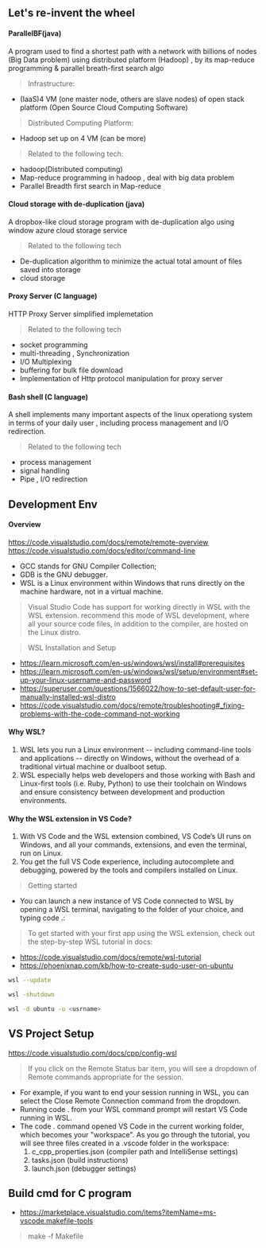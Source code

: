 
## Let's re-invent the wheel

#### ParallelBF(java) 
A program used to find a shortest path with a network with billions of nodes (Big Data problem) using distributed platform (Hadoop) , by its map-reduce programming & parallel breath-first search algo

> Infrastructure:
  - (IaaS)4 VM (one master node, others are slave nodes) of open stack platform (Open Source Cloud Computing Software)

> Distributed Computing Platform:
  - Hadoop set up on 4 VM (can be more)

> Related to the following tech:
 - hadoop(Distributed computing)
 - Map-reduce programming in hadoop , deal with big data problem
 - Parallel Breadth first search in Map-reduce

#### Cloud storage with de-duplication (java) 
A dropbox-like cloud storage program with de-duplication algo using window azure cloud storage service

> Related to the following tech
 - De-duplication algorithm to minimize the actual total amount of files saved into storage
 - cloud storage

#### Proxy Server (C language)
HTTP Proxy Server simplified implemetation

> Related to the following tech
- socket programming
- multi-threading , Synchronization
- I/O Multiplexing
- buffering for bulk file download
- Implementation of Http protocol manipulation for proxy server

#### Bash shell (C language)
A shell implements many important aspects of the linux operationg system in terms of your daily user , including process management and I/O redirection.

> Related to the following tech
- process management
- signal handling
- Pipe , I/O redirection

## Development Env

#### Overview
https://code.visualstudio.com/docs/remote/remote-overview
https://code.visualstudio.com/docs/editor/command-line

- GCC stands for GNU Compiler Collection; 
- GDB is the GNU debugger.
- WSL is a Linux environment within Windows that runs directly on the machine hardware,
 not in a virtual machine.

> Visual Studio Code has support for working directly in WSL with the WSL extension. recommend this mode of WSL development, where all your source code files, in addition to the compiler, are hosted on the Linux distro.

> WSL Installation and Setup
- https://learn.microsoft.com/en-us/windows/wsl/install#prerequisites
- https://learn.microsoft.com/en-us/windows/wsl/setup/environment#set-up-your-linux-username-and-password
- https://superuser.com/questions/1566022/how-to-set-default-user-for-manually-installed-wsl-distro
- https://code.visualstudio.com/docs/remote/troubleshooting#_fixing-problems-with-the-code-command-not-working

#### Why WSL?
1) WSL lets you run a Linux environment -- including command-line tools and applications -- directly on Windows, without the overhead of a traditional virtual machine or dualboot setup. 
2) WSL especially helps web developers and those working with Bash and Linux-first tools
(i.e. Ruby, Python) to use their toolchain on Windows and ensure consistency between development and production environments.

#### Why the WSL extension in VS Code?
1) With VS Code and the WSL extension combined, VS Code’s UI runs on Windows, and all your commands, extensions, and even the terminal, run on Linux. 
2) You get the full VS Code experience, including autocomplete and debugging, powered by the tools and compilers installed on Linux.

> Getting started
- You can launch a new instance of VS Code connected to WSL by opening a WSL terminal, navigating to the folder of your choice, and typing code .:

> To get started with your first app using the WSL extension, check out the step-by-step WSL tutorial in docs:
- https://code.visualstudio.com/docs/remote/wsl-tutorial
- https://phoenixnap.com/kb/how-to-create-sudo-user-on-ubuntu

```bash
wsl --update

wsl -shutdown

wsl -d ubuntu -u <usrname>
```

## VS Project Setup
https://code.visualstudio.com/docs/cpp/config-wsl

> If you click on the Remote Status bar item, you will see a dropdown of Remote commands appropriate for the session. 
 - For example, if you want to end your session running in WSL, you can select the Close Remote Connection command from the dropdown. 
 - Running code . from your WSL command prompt will restart VS Code running in WSL.
 - The code . command opened VS Code in the current working folder, which becomes your "workspace". As you go through the tutorial, you will see three files created in a .vscode folder in the workspace:
    1) c_cpp_properties.json (compiler path and IntelliSense settings)
    2) tasks.json (build instructions)
    3) launch.json (debugger settings)


## Build cmd for C program
- https://marketplace.visualstudio.com/items?itemName=ms-vscode.makefile-tools

> make -f Makefile 
